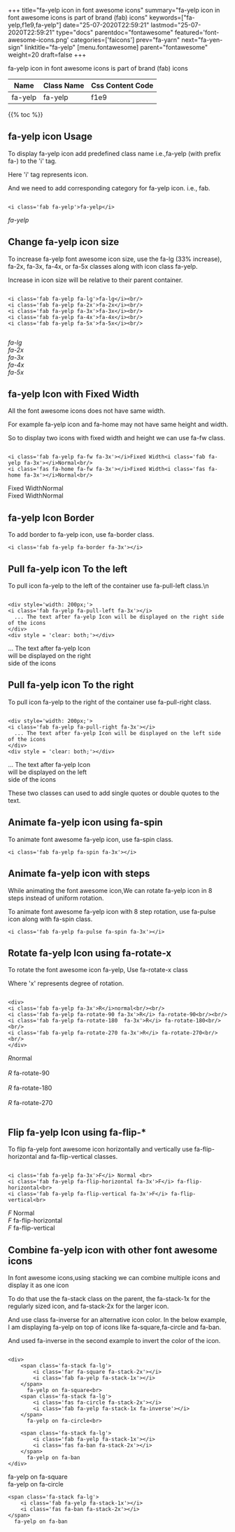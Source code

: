 +++
title="fa-yelp icon in font awesome icons"
summary="fa-yelp icon in font awesome icons is part of brand (fab) icons"
keywords=["fa-yelp,f1e9,fa-yelp"]
date="25-07-2020T22:59:21"
lastmod="25-07-2020T22:59:21"
type="docs"
parentdoc="fontawesome"
featured='font-awesome-icons.png'
categories=['faicons']
prev="fa-yarn"
next="fa-yen-sign"
linktitle="fa-yelp"
[menu.fontawesome]
parent="fontawesome"
weight=20
draft=false
+++


fa-yelp icon in font awesome icons is part of brand (fab) icons

<div class='table-responsive'><table class='table'><thead><tr><th>Name</th><th>Class Name</th><th>Css Content Code</th></tr></thead><tbody><tr><td>fa-yelp</td><td>fa-yelp</td><td>f1e9</td></tr></tbody></table></div>


{{% toc %}}


## fa-yelp icon Usage

To display fa-yelp icon add predefined class name i.e.,fa-yelp (with prefix fa-) to the 'i' tag.

Here 'i' tag represents icon.

And we need to add corresponding category for fa-yelp icon. i.e., fab.


```

<i class='fab fa-yelp'>fa-yelp</i>
```

<i class='fab fa-yelp'>fa-yelp</i>




## Change fa-yelp icon size
To increase fa-yelp font awesome icon size, use the fa-lg (33% increase), fa-2x, fa-3x, fa-4x, or fa-5x classes along with icon class fa-yelp.

Increase in icon size will be relative to their parent container. 

```

<i class='fab fa-yelp fa-lg'>fa-lg</i><br/>
<i class='fab fa-yelp fa-2x'>fa-2x</i><br/>
<i class='fab fa-yelp fa-3x'>fa-3x</i><br/>
<i class='fab fa-yelp fa-4x'>fa-4x</i><br/>
<i class='fab fa-yelp fa-5x'>fa-5x</i><br/>
            
```

<i class='fab fa-yelp fa-lg'>fa-lg</i><br/>
<i class='fab fa-yelp fa-2x'>fa-2x</i><br/>
<i class='fab fa-yelp fa-3x'>fa-3x</i><br/>
<i class='fab fa-yelp fa-4x'>fa-4x</i><br/>
<i class='fab fa-yelp fa-5x'>fa-5x</i><br/>
            



## fa-yelp Icon with Fixed Width 

All the font awesome icons does not have same width.

For example fa-yelp icon and fa-home may not have same height and width.

So to display two icons with fixed width and height we can use fa-fw class.


```

<i class='fab fa-yelp fa-fw fa-3x'></i>Fixed Width<i class='fab fa-yelp fa-3x'></i>Normal<br/>
<i class='fas fa-home fa-fw fa-3x'></i>Fixed Width<i class='fas fa-home fa-3x'></i>Normal<br/>
```

<i class='fab fa-yelp fa-fw fa-3x'></i>Fixed Width<i class='fab fa-yelp fa-3x'></i>Normal<br/>
<i class='fas fa-home fa-fw fa-3x'></i>Fixed Width<i class='fas fa-home fa-3x'></i>Normal<br/>



## fa-yelp Icon Border 

To add border to fa-yelp icon, use fa-border class.


```
<i class='fab fa-yelp fa-border fa-3x'></i>

```
<i class='fab fa-yelp fa-border fa-3x'></i>





## Pull fa-yelp icon To the left

To pull icon fa-yelp to the left of the container use fa-pull-left class.\n

```

<div style='width: 200px;'>
<i class='fab fa-yelp fa-pull-left fa-3x'></i>
  ... The text after fa-yelp Icon will be displayed on the right side of the icons
</div>
<div style = 'clear: both;'></div>
```

<div style='width: 200px;'>
<i class='fab fa-yelp fa-pull-left fa-3x'></i>
  ... The text after fa-yelp Icon will be displayed on the right side of the icons
</div>
<div style = 'clear: both;'></div>




## Pull fa-yelp icon To the right
To pull icon fa-yelp to the right of the container use fa-pull-right class.

```

<div style='width: 200px;'>
<i class='fab fa-yelp fa-pull-right fa-3x'></i>
  ... The text after fa-yelp Icon will be displayed on the left side of the icons
</div>
<div style = 'clear: both;'></div>
```

<div style='width: 200px;'>
<i class='fab fa-yelp fa-pull-right fa-3x'></i>
  ... The text after fa-yelp Icon will be displayed on the left side of the icons
</div>
<div style = 'clear: both;'></div>

These two classes can used to add single quotes or double quotes to the text.


## Animate fa-yelp icon using fa-spin
To animate font awesome fa-yelp icon, use fa-spin class.

```
<i class='fab fa-yelp fa-spin fa-3x'></i>
```
<i class='fab fa-yelp fa-spin fa-3x'></i>




## Animate fa-yelp icon with steps
While animating the font awesome icon,We can rotate fa-yelp icon in 8 steps instead of uniform rotation.

To animate font awesome fa-yelp icon with 8 step rotation, use fa-pulse icon along with fa-spin class.


```
<i class='fab fa-yelp fa-pulse fa-spin fa-3x'></i>

```
<i class='fab fa-yelp fa-pulse fa-spin fa-3x'></i>





## Rotate fa-yelp Icon using fa-rotate-x
To rotate the font awesome icon fa-yelp, Use fa-rotate-x class

Where 'x' represents degree of rotation.


```

<div>
<i class='fab fa-yelp fa-3x'>R</i>normal<br/><br/>
<i class='fab fa-yelp fa-rotate-90 fa-3x'>R</i> fa-rotate-90<br/><br/> 
<i class='fab fa-yelp fa-rotate-180  fa-3x'>R</i> fa-rotate-180<br/><br/> 
<i class='fab fa-yelp fa-rotate-270 fa-3x'>R</i> fa-rotate-270<br/><br/>
</div>
```

<div>
<i class='fab fa-yelp fa-3x'>R</i>normal<br/><br/>
<i class='fab fa-yelp fa-rotate-90 fa-3x'>R</i> fa-rotate-90<br/><br/> 
<i class='fab fa-yelp fa-rotate-180  fa-3x'>R</i> fa-rotate-180<br/><br/> 
<i class='fab fa-yelp fa-rotate-270 fa-3x'>R</i> fa-rotate-270<br/><br/>
</div>




## Flip fa-yelp Icon using fa-flip-*
To flip fa-yelp font awesome icon horizontally and vertically use fa-flip-horizontal and fa-flip-vertical classes. 

```

<i class='fab fa-yelp fa-3x'>F</i> Normal <br>
<i class='fab fa-yelp fa-flip-horizontal fa-3x'>F</i> fa-flip-horizontal<br>
<i class='fab fa-yelp fa-flip-vertical fa-3x'>F</i> fa-flip-vertical<br>
```

<i class='fab fa-yelp fa-3x'>F</i> Normal <br>
<i class='fab fa-yelp fa-flip-horizontal fa-3x'>F</i> fa-flip-horizontal<br>
<i class='fab fa-yelp fa-flip-vertical fa-3x'>F</i> fa-flip-vertical<br>




## Combine fa-yelp icon with other font awesome icons
In font awesome icons,using stacking we can combine multiple icons and display it as one icon 

To do that use the fa-stack class on the parent, the fa-stack-1x for the regularly sized icon, and fa-stack-2x for the larger icon.

And use class fa-inverse for an alternative icon color. 
In the below example, I am displaying fa-yelp on top of icons like fa-square,fa-circle and fa-ban.

And used fa-inverse in the second example to invert the color of the icon.

```

<div>
    <span class='fa-stack fa-lg'>
        <i class='far fa-square fa-stack-2x'></i>
        <i class='fab fa-yelp fa-stack-1x'></i>
    </span>
      fa-yelp on fa-square<br>
    <span class='fa-stack fa-lg'>
        <i class='fas fa-circle fa-stack-2x'></i>
        <i class='fab fa-yelp fa-stack-1x fa-inverse'></i>
    </span>
      fa-yelp on fa-circle<br>

    <span class='fa-stack fa-lg'>
        <i class='fab fa-yelp fa-stack-1x'></i>
        <i class='fas fa-ban fa-stack-2x'></i>
    </span>
      fa-yelp on fa-ban
</div>
```

<div>
    <span class='fa-stack fa-lg'>
        <i class='far fa-square fa-stack-2x'></i>
        <i class='fab fa-yelp fa-stack-1x'></i>
    </span>
      fa-yelp on fa-square<br>
    <span class='fa-stack fa-lg'>
        <i class='fas fa-circle fa-stack-2x'></i>
        <i class='fab fa-yelp fa-stack-1x fa-inverse'></i>
    </span>
      fa-yelp on fa-circle<br>

    <span class='fa-stack fa-lg'>
        <i class='fab fa-yelp fa-stack-1x'></i>
        <i class='fas fa-ban fa-stack-2x'></i>
    </span>
      fa-yelp on fa-ban
</div>







